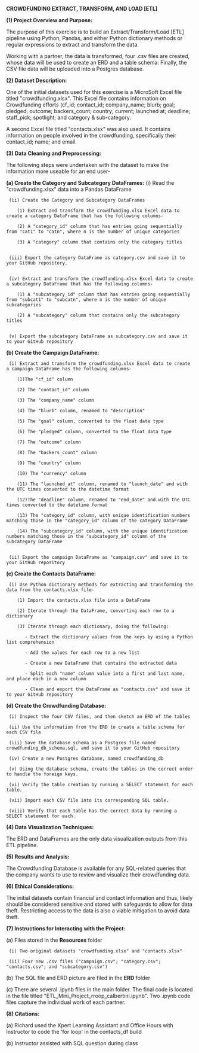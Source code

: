 **CROWDFUNDING EXTRACT, TRANSFORM, AND LOAD [ETL]**


**(1) Project Overview and Purpose:**


The purpose of this exercise is to build an Extract/Transform/Load [ETL] pipeline using Python, Pandas, and either Python dictionary methods or regular expressions to extract and transform the data. 

Working with a partner, the data is transformed, four .csv files are created, whose data will be used to create an ERD and a table schema. Finally, the CSV file data will be uploaded into a Postgres database.


**(2) Dataset Description:**

One of the initial datasets used for this exercise is a MicroSoft Excel file titled "crowdfunding.xlsx". This Excel file contains information on Crowdfunding efforts (cf_id; contact_id; company_name; blurb; goal; pledged; outcome; backers_count; country; current; launched at; deadline; staff_pick; spotlight; and category & sub-category.


A second Excel file titled "contacts.xlsx" was also used. It contains information on people involved in the crowdfunding, specifically their contact_id; name; and email.


**(3) Data Cleaning and Preprocessing:**


The following steps were undertaken with the dataset to make the information more useable for an end user-


**(a) Create the Category and Subcategory DataFrames:**
     (i) Read the "crowdfunding.xlsx" data into a Pandas DataFrame


     (ii) Create the Category and Subcategory DataFrames
     
        (1) Extract and transform the crowdfunding.xlsx Excel data to create a category DataFrame that has the following columns-

        (2) A "category_id" column that has entries going sequentially from "cat1" to "catn", where n is the number of unique categories

        (3) A "category" column that contains only the category titles


     (iii) Export the category DataFrame as category.csv and save it to your GitHub repository.


     (iv) Extract and transform the crowdfunding.xlsx Excel data to create a subcategory DataFrame that has the following columns-

        (1) A "subcategory_id" column that has entries going sequentially from "subcat1" to "subcatn", where n is the number of unique subcategories

        (2) A "subcategory" column that contains only the subcategory titles

     
     (v) Export the subcategory DataFrame as subcategory.csv and save it to your GitHub repository


**(b) Create the Campaign DataFrame:**


     (i) Extract and transform the crowdfunding.xlsx Excel data to create a campaign DataFrame has the following columns-

        (1)The "cf_id" column

        (2) The "contact_id" column

        (3) The "company_name" column

        (4) The "blurb" column, renamed to "description"

        (5) The "goal" column, converted to the float data type

        (6) The "pledged" column, converted to the float data type

        (7) The "outcome" column

        (8) The "backers_count" column

        (9) The "country" column

        (10) The "currency" column

        (11) The "launched_at" column, renamed to "launch_date" and with the UTC times converted to the datetime format

        (12)The "deadline" column, renamed to "end_date" and with the UTC times converted to the datetime format

        (13) The "category_id" column, with unique identification numbers matching those in the "category_id" column of the category DataFrame

        (14) The "subcategory_id" column, with the unique identification numbers matching those in the "subcategory_id" column of the subcategory DataFrame


     (ii) Export the campaign DataFrame as "campaign.csv" and save it to your GitHub repository


**(c) Create the Contacts DataFrame:**


     (i) Use Python dictionary methods for extracting and transforming the data from the contacts.xlsx file-

        (1) Import the contacts.xlsx file into a DataFrame
     
        (2) Iterate through the DataFrame, converting each row to a dictionary

        (3) Iterate through each dictionary, doing the following:
     
           - Extract the dictionary values from the keys by using a Python list comprehension
        
           - Add the values for each row to a new list

           - Create a new DataFrame that contains the extracted data

           - Split each "name" column value into a first and last name, and place each in a new column

           - Clean and export the DataFrame as "contacts.csv" and save it to your GitHub repository


**(d) Create the Crowdfunding Database:**

     (i) Inspect the four CSV files, and then sketch an ERD of the tables

     (ii) Use the information from the ERD to create a table schema for each CSV file

     (iii) Save the database schema as a Postgres file named crowdfunding_db_schema.sql, and save it to your GitHub repository

     (iv) Create a new Postgres database, named crowdfunding_db

     (v) Using the database schema, create the tables in the correct order to handle the foreign keys.

     (vi) Verify the table creation by running a SELECT statement for each table.

     (vii) Import each CSV file into its corresponding SQL table.

     (viii) Verify that each table has the correct data by running a SELECT statement for each.


**(4) Data Visualization Techniques:**


The ERD and DataFrames are the only data visualization outputs from this ETL pipeline.


**(5) Results and Analysis:**


The Crowdfunding Database is available for any SQL-related queries that the company wants to use to review and visualize their crowdfunding data.


**(6) Ethical Considerations:**


The initial datasets contain financial and contact information and thus, likely should be considered sensitive and stored with safeguards to allow for data theft. Restricting access to the data is also a viable mitigation to avoid data theft.


**(7) Instructions for Interacting with the Project:**


(a) Files stored in the **Resources** folder

     (i) Two original datasets "crowdfunding.xlsx" and "contacts.xlsx" 

     (ii) Four new .csv files ("campaign.csv"; "category.csv"; "contacts.csv"; and "subcategory.csv")


(b) The SQL file and ERD picture are filed in the **ERD** folder


(c) There are several .ipynb files in the main folder. The final code is located in the file titled "ETL_Mini_Project_rroop_calbertini.ipynb". Two .ipynb code files capture the individual work of each partner.


**(8) Citations:**


(a) Richard used the Xpert Learning Assistant and Office Hours with Instructor to code the 'for loop' in the contacts_df build

(b) Instructor assisted with SQL question during class

